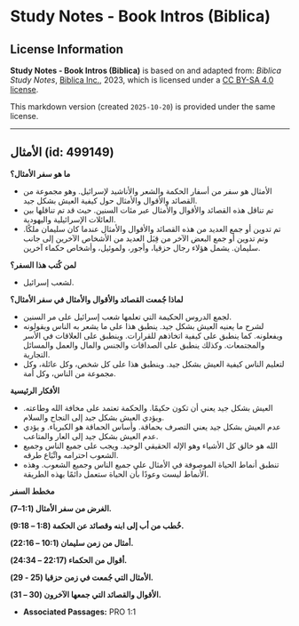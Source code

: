 # Study Notes - Book Intros (Biblica)

## License Information

**Study Notes - Book Intros (Biblica)** is based on and adapted from: _Biblica Study Notes_, [Biblica Inc.](https://www.biblica.com/), 2023, which is licensed under a [CC BY-SA 4.0 license](https://creativecommons.org/licenses/by-sa/4.0/legalcode.en).

This markdown version (created `2025-10-20`) is provided under the same license.



--------------------------------

## الأمثال (id: 499149)

**ما هو سفر الأمثال؟**

* الأمثال هو سفر من أسفار الحكمة والشعر والأناشيد لإسرائيل. وهو مجموعة من القصائد والأقوال والأمثال حول كيفية العيش بشكل جيد.
* تم تناقل هذه القصائد والأقوال والأمثال عبر مئات السنين. حيث قد تم تناقلها بين العائلات الإسرائيلية واليهودية.
* تم تدوين أو جمع العديد من هذه القصائد والأقوال والأمثال عندما كان سليمان ملكًا. وتم تدوين أو جمع البعض الآخر من قِبَل العديد من الأشخاص الآخرين إلى جانب سليمان. يشمل هؤلاء رجال حزقيا، وأجور، ولموئيل، وأشخاص حكماء آخرين.

**لمن كُتب هذا السفر؟**

* لشعب إسرائيل.

**لماذا جُمعت القصائد والأقوال والأمثال في سفر الأمثال؟**

* لجمع الدروس الحكيمة التي تعلمها شعب إسرائيل على مر السنين.
* لشرح ما يعنيه العيش بشكل جيد. ينطبق هذا على ما يشعر به الناس ويقولونه ويفعلونه. كما ينطبق على كيفية اتخاذهم للقرارات. وينطبق على العلاقات في الأسر والمجتمعات. وكذلك ينطبق على الصداقات والجنس والمال والعمل والمسائل التجارية.
* لتعليم الناس كيفية العيش بشكل جيد. وينطبق هذا على كل شخص، وكل عائلة، وكل مجموعة من الناس، وكل أمة.

**الأفكار الرئيسية**

* العيش بشكل جيد يعني أن تكون حكيمًا. والحكمة تعتمد على مخافة الله وطاعته. ويؤدي العيش بشكل جيد إلى النجاح والسلام.
* عدم العيش بشكل جيد يعني التصرف بحماقة. وأساس الحماقة هو الكبرياء. و يؤدي عدم العيش بشكل جيد إلى العار والمتاعب.
* الله هو خالق كل الأشياء وهو الإله الحقيقي الوحيد. ويجب على جميع الناس وجميع الشعوب احترامه واتِّبَاع طرقه.
* تنطبق أنماط الحياة الموصوفة في الأمثال على جميع الناس وجميع الشعوب. وهذه الأنماط ليست وعودًا بأن الحياة ستعمل دائمًا بهذه الطريقة.

**مخطط السفر**

**الغرض من سفر الأمثال (1:1–7\).**

**خُطب من أب إلى ابنه وقصائد عن الحكمة (1:8 – 9:18\).**

**أمثال من زمن سليمان (10:1 – 22:16\).**

**أقوال من الحكماء (22:17 – 24:34\).**

**الأمثال التي جُمعت في زمن حزقيا (25 \- 29\).**

**الأقوال والقصائد التي جمعها الآخرون (30 – 31\).**

* **Associated Passages:** PRO 1:1

